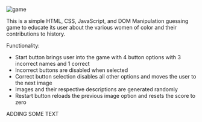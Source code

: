 ![game](https://github.com/user-attachments/assets/cfe47ac3-bf68-47dc-8844-961d6b8fe6b4)

This is a simple HTML, CSS, JavaScript, and DOM Manipulation guessing game to educate its user about the various women of color and their contributions to history.

Functionality:
- Start button brings user into the game with 4 button options with 3 incorrect names and 1 correct
- Incorrect buttons are disabled when selected
- Correct button selection disables all other options and moves the user to the next image
- Images and their respective descriptions are generated randomly
- Restart button reloads the previous image option and resets the score to zero

ADDING SOME TEXT

